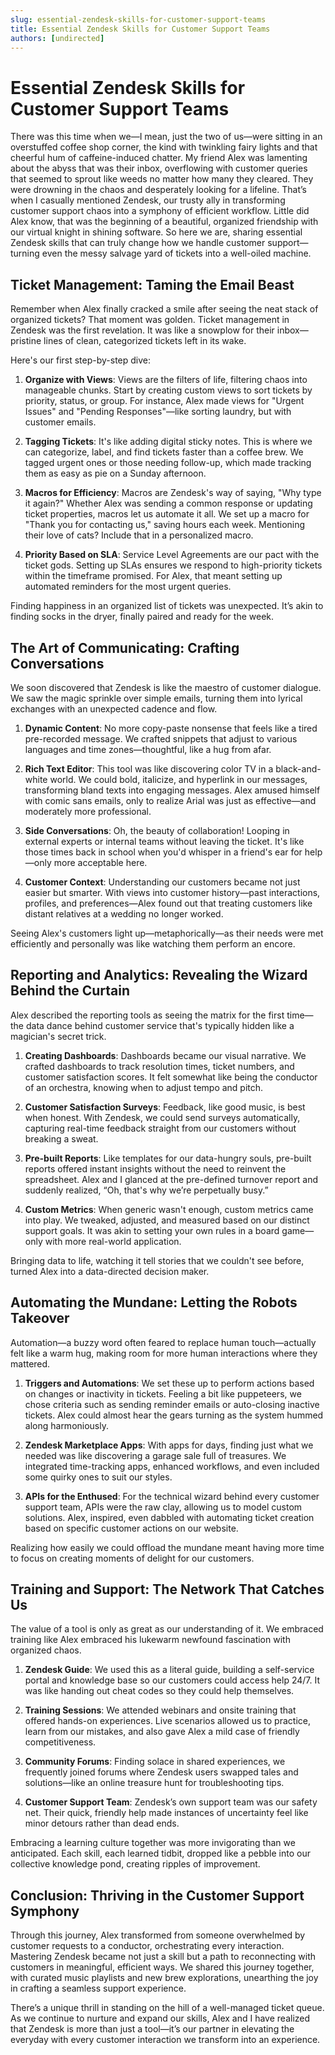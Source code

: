 ```yaml
---
slug: essential-zendesk-skills-for-customer-support-teams
title: Essential Zendesk Skills for Customer Support Teams
authors: [undirected]
---
```



# Essential Zendesk Skills for Customer Support Teams

There was this time when we—I mean, just the two of us—were sitting in an overstuffed coffee shop corner, the kind with twinkling fairy lights and that cheerful hum of caffeine-induced chatter. My friend Alex was lamenting about the abyss that was their inbox, overflowing with customer queries that seemed to sprout like weeds no matter how many they cleared. They were drowning in the chaos and desperately looking for a lifeline. That’s when I casually mentioned Zendesk, our trusty ally in transforming customer support chaos into a symphony of efficient workflow. Little did Alex know, that was the beginning of a beautiful, organized friendship with our virtual knight in shining software. So here we are, sharing essential Zendesk skills that can truly change how we handle customer support—turning even the messy salvage yard of tickets into a well-oiled machine.

## Ticket Management: Taming the Email Beast

Remember when Alex finally cracked a smile after seeing the neat stack of organized tickets? That moment was golden. Ticket management in Zendesk was the first revelation. It was like a snowplow for their inbox—pristine lines of clean, categorized tickets left in its wake. 

Here's our first step-by-step dive:

1. **Organize with Views**: Views are the filters of life, filtering chaos into manageable chunks. Start by creating custom views to sort tickets by priority, status, or group. For instance, Alex made views for "Urgent Issues" and "Pending Responses"—like sorting laundry, but with customer emails.

2. **Tagging Tickets**: It's like adding digital sticky notes. This is where we can categorize, label, and find tickets faster than a coffee brew. We tagged urgent ones or those needing follow-up, which made tracking them as easy as pie on a Sunday afternoon.

3. **Macros for Efficiency**: Macros are Zendesk's way of saying, "Why type it again?" Whether Alex was sending a common response or updating ticket properties, macros let us automate it all. We set up a macro for "Thank you for contacting us," saving hours each week. Mentioning their love of cats? Include that in a personalized macro.

4. **Priority Based on SLA**: Service Level Agreements are our pact with the ticket gods. Setting up SLAs ensures we respond to high-priority tickets within the timeframe promised. For Alex, that meant setting up automated reminders for the most urgent queries.

Finding happiness in an organized list of tickets was unexpected. It’s akin to finding socks in the dryer, finally paired and ready for the week.

## The Art of Communicating: Crafting Conversations

We soon discovered that Zendesk is like the maestro of customer dialogue. We saw the magic sprinkle over simple emails, turning them into lyrical exchanges with an unexpected cadence and flow.

1. **Dynamic Content**: No more copy-paste nonsense that feels like a tired pre-recorded message. We crafted snippets that adjust to various languages and time zones—thoughtful, like a hug from afar.

2. **Rich Text Editor**: This tool was like discovering color TV in a black-and-white world. We could bold, italicize, and hyperlink in our messages, transforming bland texts into engaging messages. Alex amused himself with comic sans emails, only to realize Arial was just as effective—and moderately more professional.

3. **Side Conversations**: Oh, the beauty of collaboration! Looping in external experts or internal teams without leaving the ticket. It's like those times back in school when you'd whisper in a friend's ear for help—only more acceptable here.

4. **Customer Context**: Understanding our customers became not just easier but smarter. With views into customer history—past interactions, profiles, and preferences—Alex found out that treating customers like distant relatives at a wedding no longer worked. 

Seeing Alex's customers light up—metaphorically—as their needs were met efficiently and personally was like watching them perform an encore.

## Reporting and Analytics: Revealing the Wizard Behind the Curtain

Alex described the reporting tools as seeing the matrix for the first time—the data dance behind customer service that's typically hidden like a magician's secret trick.

1. **Creating Dashboards**: Dashboards became our visual narrative. We crafted dashboards to track resolution times, ticket numbers, and customer satisfaction scores. It felt somewhat like being the conductor of an orchestra, knowing when to adjust tempo and pitch.

2. **Customer Satisfaction Surveys**: Feedback, like good music, is best when honest. With Zendesk, we could send surveys automatically, capturing real-time feedback straight from our customers without breaking a sweat.

3. **Pre-built Reports**: Like templates for our data-hungry souls, pre-built reports offered instant insights without the need to reinvent the spreadsheet. Alex and I glanced at the pre-defined turnover report and suddenly realized, “Oh, that's why we’re perpetually busy.”

4. **Custom Metrics**: When generic wasn't enough, custom metrics came into play. We tweaked, adjusted, and measured based on our distinct support goals. It was akin to setting your own rules in a board game—only with more real-world application.

Bringing data to life, watching it tell stories that we couldn't see before, turned Alex into a data-directed decision maker.

## Automating the Mundane: Letting the Robots Takeover

Automation—a buzzy word often feared to replace human touch—actually felt like a warm hug, making room for more human interactions where they mattered.

1. **Triggers and Automations**: We set these up to perform actions based on changes or inactivity in tickets. Feeling a bit like puppeteers, we chose criteria such as sending reminder emails or auto-closing inactive tickets. Alex could almost hear the gears turning as the system hummed along harmoniously.

2. **Zendesk Marketplace Apps**: With apps for days, finding just what we needed was like discovering a garage sale full of treasures. We integrated time-tracking apps, enhanced workflows, and even included some quirky ones to suit our styles.

3. **APIs for the Enthused**: For the technical wizard behind every customer support team, APIs were the raw clay, allowing us to model custom solutions. Alex, inspired, even dabbled with automating ticket creation based on specific customer actions on our website.

Realizing how easily we could offload the mundane meant having more time to focus on creating moments of delight for our customers.

## Training and Support: The Network That Catches Us

The value of a tool is only as great as our understanding of it. We embraced training like Alex embraced his lukewarm newfound fascination with organized chaos.

1. **Zendesk Guide**: We used this as a literal guide, building a self-service portal and knowledge base so our customers could access help 24/7. It was like handing out cheat codes so they could help themselves.

2. **Training Sessions**: We attended webinars and onsite training that offered hands-on experiences. Live scenarios allowed us to practice, learn from our mistakes, and also gave Alex a mild case of friendly competitiveness.

3. **Community Forums**: Finding solace in shared experiences, we frequently joined forums where Zendesk users swapped tales and solutions—like an online treasure hunt for troubleshooting tips.

4. **Customer Support Team**: Zendesk’s own support team was our safety net. Their quick, friendly help made instances of uncertainty feel like minor detours rather than dead ends.

Embracing a learning culture together was more invigorating than we anticipated. Each skill, each learned tidbit, dropped like a pebble into our collective knowledge pond, creating ripples of improvement.

## Conclusion: Thriving in the Customer Support Symphony

Through this journey, Alex transformed from someone overwhelmed by customer requests to a conductor, orchestrating every interaction. Mastering Zendesk became not just a skill but a path to reconnecting with customers in meaningful, efficient ways. We shared this journey together, with curated music playlists and new brew explorations, unearthing the joy in crafting a seamless support experience.

There’s a unique thrill in standing on the hill of a well-managed ticket queue. As we continue to nurture and expand our skills, Alex and I have realized that Zendesk is more than just a tool—it’s our partner in elevating the everyday with every customer interaction we transform into an experience.